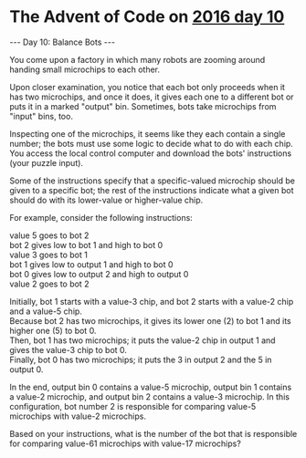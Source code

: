 # The Advent of Code on [2016 day 10](https://adventofcode.com/2016/day/10)

--- Day 10: Balance Bots ---

You come upon a factory in which many robots are zooming around handing small microchips to each other.

Upon closer examination, you notice that each bot only proceeds when it has two microchips, and once it does, it gives each one to a different bot or puts it in a marked "output" bin. Sometimes, bots take microchips from "input" bins, too.

Inspecting one of the microchips, it seems like they each contain a single number; the bots must use some logic to decide what to do with each chip. You access the local control computer and download the bots' instructions (your puzzle input).

Some of the instructions specify that a specific-valued microchip should be given to a specific bot; the rest of the instructions indicate what a given bot should do with its lower-value or higher-value chip.

For example, consider the following instructions:

value 5 goes to bot 2\
bot 2 gives low to bot 1 and high to bot 0\
value 3 goes to bot 1\
bot 1 gives low to output 1 and high to bot 0\
bot 0 gives low to output 2 and high to output 0\
value 2 goes to bot 2

Initially, bot 1 starts with a value-3 chip, and bot 2 starts with a value-2 chip and a value-5 chip.\
Because bot 2 has two microchips, it gives its lower one (2) to bot 1 and its higher one (5) to bot 0.\
Then, bot 1 has two microchips; it puts the value-2 chip in output 1 and gives the value-3 chip to bot 0.\
Finally, bot 0 has two microchips; it puts the 3 in output 2 and the 5 in output 0.

In the end, output bin 0 contains a value-5 microchip, output bin 1 contains a value-2 microchip, and output bin 2 contains a value-3 microchip. In this configuration, bot number 2 is responsible for comparing value-5 microchips with value-2 microchips.

Based on your instructions, what is the number of the bot that is responsible for comparing value-61 microchips with value-17 microchips?